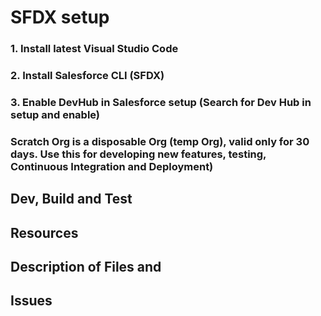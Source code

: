 
# SFDX setup

### 1. Install latest Visual Studio Code

### 2. Install Salesforce CLI (SFDX)

### 3. Enable DevHub in Salesforce setup (Search for Dev Hub in setup and enable)

### Scratch Org is a disposable Org (temp Org), valid only for 30 days. Use this for developing new features, testing, Continuous Integration and Deployment)
 

## Dev, Build and Test


## Resources


## Description of Files and #


## Issues


